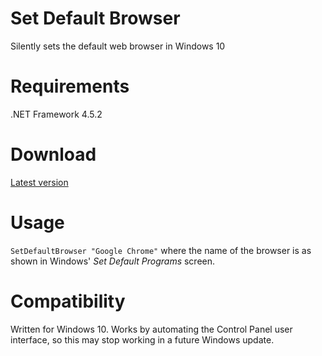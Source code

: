 # Set Default Browser
Silently sets the default web browser in Windows 10

# Requirements
.NET Framework 4.5.2

# Download
[Latest version](/releases/latest)

# Usage
`SetDefaultBrowser "Google Chrome"` where the name of the browser is as shown in Windows' *Set Default Programs* screen.

# Compatibility
Written for Windows 10. Works by automating the Control Panel user interface, so this may stop working in a future Windows update.
